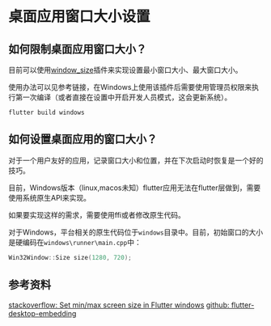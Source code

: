 # 桌面应用窗口大小设置

## 如何限制桌面应用窗口大小？

目前可以使用[window_size](https://github.com/google/flutter-desktop-embedding)插件来实现设置最小窗口大小、最大窗口大小。

使用办法可以见参考链接，在Windows上使用该插件后需要使用管理员权限来执行第一次编译（或者直接在设置中开启开发人员模式，这会更新系统）。

```
flutter build windows
```

## 如何设置桌面应用的窗口大小？

对于一个用户友好的应用，记录窗口大小和位置，并在下次启动时恢复是一个好的技巧。

目前，Windows版本（linux,macos未知）flutter应用无法在flutter层做到，需要使用系统原生API来实现。

如果要实现这样的需求，需要使用ffi或者修改原生代码。

对于Windows，平台相关的原生代码位于`windows`目录中。目前，初始窗口的大小是硬编码在`windows\runner\main.cpp`中：

```cpp
Win32Window::Size size(1280, 720);
```

## 参考资料

[stackoverflow: Set min/max screen size in Flutter windows](https://stackoverflow.com/questions/69755091/set-min-max-screen-size-in-flutter-windows)
[github: flutter-desktop-embedding](https://github.com/google/flutter-desktop-embedding)
